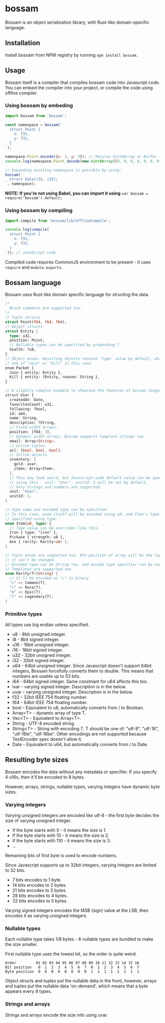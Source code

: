 # bossam
Bossam is an object serialization library, with Rust-like domain-specific
language.

## Installation

Install bossam from NPM registry by running `npm install bossam`.

## Usage
Bossam itself is a compiler that compiles bossam code into Javascript code.
You can embed the compiler into your project, or compile the code using offline
compiler.

### Using bossam by embeding

```js
import bossam from 'bossam';

const namespace = bossam(`
  struct Point {
    x: f32,
    y: f32,
  }
`);

namespace.Point.encode({x: 3, y: 3}); // Returns Uint8Array or Buffer (Node.js)
console.log(namespace.Point.decode(new Uint8Array([0, 0, 0, 0, 0, 0, 0, 0])));

// Expanding existing namespace is possible by using:
bossam(`
  struct Data(i32, i32);
`, namespace);
```

**NOTE: If you're not using Babel, you can import it using**
`var bossam = require('bossam').default;`

### Using bossam by compiling

```js
import compile from 'bossam/lib/offlineCompile';

console.log(compile(`
  struct Point {
    x: f32,
    y: f32,
  }
`)); // JavaScript code.
```

Compiled code requires CommonJS environment to be present - it uses `require`
and `module.exports`.

## Bossam language
Bossam uses Rust-like domain specific language for structing the data.

```rust
/*
  Block comments are supported too.
*/
// Tuple structs
struct Point(f64, f64, f64);
// Object structs
struct Entity {
  type: u32,
  position: Point,
  // Nullable types can be specified by prepending ?
  health: ?u8,
}
// Object enums. Resulting objects receive 'type' value by default, which is
// one of "Join" or "Kill" in this case.
enum Packet {
  Join { entity: Entity },
  Kill { entity: ?Entity, reason: String },
}

// A slightly complex example to showcase the features of bossam language.
struct User {
  createdAt: Date,
  favoritesCount: u32,
  following: ?bool,
  id: u64,
  name: String,
  description: ?String,
  // Fixed width arrays.
  position: [f64; 3],
  // Dynamic width arrays. Bossam supports template strings too.
  email: Array<String>,
  // Inline tuples.
  acl: (bool, bool, bool),
  // Inline objects.
  inventory: {
    gold: uvar,
    items: Array<Item>,
  },
  // This may look weird, but Javascript-side default value can be specified
  // using this - unit: "User", unitId: 3 will be set by default.
  // Only strings and numbers are supported.
  unit: "User",
  unitId: 3,
}

// Type name and encoded type can be specified.
// In this case, enum itself will be encoded using u8, and Item's type will be
// specified using type.
enum Item(u8, type) {
  // Type value can be overriden like this.
  Iron { type: "iron" },
  Pickaxe { strength: u8 },
  Axe { rarity: Rarity<u8> },
}

// Tuple enums are supported too. 0th position of array will be the type and
// it can't be changed.
// Encoded type can be String too, and encode type specifier can be overriden.
// Templates are supported too.
enum Rarity<T>(String) {
  // It'll be encoded as "c" in binary
  "c" => Common(T),
  "r" => Rare(T),
  "e" => Epic(T),
  "l" => Legendary(T),
}
```

### Primitive types
All types use big endian unless specified.

- u8 - 8bit unsigned integer.
- i8 - 8bit signed integer.
- u16 - 16bit unsigned integer.
- i16 - 16bit signed integer.
- u32 - 32bit unsigned integer.
- i32 - 32bit signed integer.
- u64 - 64bit unsigned integer. Since Javascript doesn't support 64bit
  integers, Bossam forcefully converts them to double. This means that numbers
  are usable up to 53 bits.
- i64 - 64bit signed integer. Same constriant for u64 affects this too.
- ivar - varying signed integer. Description is in the below.
- uvar - varying unsigned integer. Description is in the below.
- f32 - 32bit IEEE 754 floating number.
- f64 - 64bit IEEE 754 floating number.
- bool - Equivalent to u8, automatically converts from / to Boolean.
- Array&lt;T&gt; - dynamic array of type T.
- Vec&lt;T&gt; - Equivalent to Array&lt;T&gt;.
- String - UTF-8 encoded string.
- String&lt;T&gt; - String with encoding T. T should be one of:
  "utf-8", "utf-16", "utf-16le", "utf-16be". Other encodings are not supported
  because TextEncoder spec doesn't allow it.
- Date - Equivalent to u64, but automatically converts from / to Date.

## Resulting byte sizes
Bossam encodes the data without any metadata or specifier. If you specify 4
u16s, then it'll be encoded to 8 bytes.

However, arrays, strings, nullable types, varying integers have dynamic byte
sizes.

### Varying integers
Varying unsigned integers are encoded like utf-8 - the first byte decides the
size of varying unsigned integer.

- If the byte starts with 0 - it means the size is 1.
- If the byte starts with 10 - it means the size is 2.
- If the byte starts with 110 - it means the size is 3.
- ...

Remaining bits of first byte is used to encode numbers.

Since Javascript supports up to 32bit integers, varying integers are limited to
32 bits.

- 7 bits encodes to 1 byte.
- 14 bits encodes to 2 bytes.
- 21 bits encodes to 3 bytes.
- 28 bits encodes to 4 bytes.
- 32 bits encodes to 5 bytes.

Varying signed integers encodes the MSB (sign) value at the LSB, then encodes
it as varying unsigned integers.

### Nullable types
Each nullable type takes 1/8 bytes - 8 nullable types are bundled to make the
size smaller.

First nullable type uses the lowest bit, so the order is quite weird.

```
Order         01 02 03 04 05 06 07 08 09 10 11 12 13 14 15 16
Bit position   0  1  2  3  4  5  6  7  0  1  2  3  4  5  6  7
Byte position  0  0  0  0  0  0  0  0  1  1  1  1  1  1  1  1
```

Object structs and tuples put the nullable data in the front, however, arrays
and tuples put the nullable data 'on-demand', which means that a byte appears
every 8 types.

### Strings and arrays
Strings and arrays encode the size info using uvar. 

